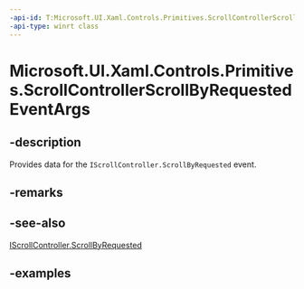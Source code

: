 ```yaml
---
-api-id: T:Microsoft.UI.Xaml.Controls.Primitives.ScrollControllerScrollByRequestedEventArgs
-api-type: winrt class
---
```


# Microsoft.UI.Xaml.Controls.Primitives.ScrollControllerScrollByRequestedEventArgs

<!--
public sealed class ScrollControllerScrollByRequestedEventArgs
-->


## -description

Provides data for the `IScrollController.ScrollByRequested` event.

## -remarks

## -see-also

[IScrollController.ScrollByRequested](iscrollcontroller_scrollbyrequested.md)

## -examples


